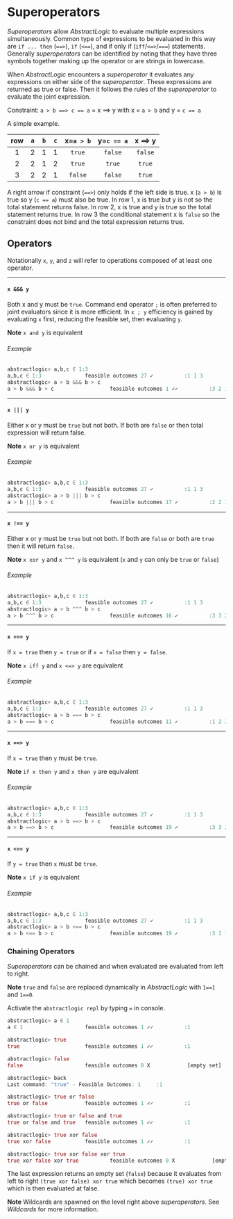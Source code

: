 # Superoperators

*Superoperators* allow *AbstractLogic* to evaluate multiple expressions simultaneously. Common type of expressions to be evaluated in this way are `if ... then` (`==>`), `if` (`<==`), and if only if (`iff`/`<=>`/`===`) statements. Generally *superoperators* can be identified by noting that they have three symbols together making up the operator or are strings in lowercase.

When *AbstractLogic* encounters a *superoperator* it evaluates any expressions on either side of the *superoperator*. These expressions are returned as true or false. Then it follows the rules of the *superoperator* to evaluate the joint expression.

Constraint: `a > b ==> c == a` = x ==> y with x = `a > b` and y = `c == a`

A simple example.

|  row  |  `a`  |  `b`  |  `c`  | x=`a > b` | y=`c == a`| x ==> y   |
| :---: | :---: | :---: | :---: |  :---:    |  :---:    |  :---:    |
|   1   |   2   |   1   |   1   |  `true`   |  `false`  |  `false`  |
|   2   |   2   |   1   |   2   |  `true`   |  `true`   |  `true`   |
|   3   |   2   |   2   |   1   |  `false`  |  `false`  |  `true`   |

A right arrow if constraint (`==>`) only holds if the left side is true. x (`a > b`) is true so y (`c == a`) must also be true. In row 1, x is true but y is not so the total statement returns false. In row 2, x is true and y is true so the total statement returns true. In row 3 the conditional statement x is `false` so the constraint does not bind and the total expression returns true.


## Operators
Notationally `x`, `y`, and `z` will refer to operations composed of at least
one operator.

---
#### `x &&& y`
Both x and y must be `true`. Command end operator `;` is often preferred to joint evaluators since it is more efficient. In `x ; y` efficiency is gained by evaluating `x` first, reducing the feasible set, then evaluating `y`.

**Note** `x and y` is equivalent
###### Example
```julia
abstractlogic> a,b,c ∈ 1:3
a,b,c ∈ 1:3              feasible outcomes 27 ✓          :1 1 3
abstractlogic> a > b &&& b > c
a > b &&& b > c                  feasible outcomes 1 ✓✓          :3 2 1
```

---
#### `x ||| y`
Either x or y must be `true` but not both. If both are `false` or then total expression will return false.

**Note** `x or y` is equivalent
###### Example
```julia
abstractlogic> a,b,c ∈ 1:3
a,b,c ∈ 1:3              feasible outcomes 27 ✓          :1 1 3
abstractlogic> a > b ||| b > c
a > b ||| b > c                  feasible outcomes 17 ✓          :2 2 1
```

---
#### `x !== y`
Either x or y must be `true` but not both. If both are `false` or both are `true` then it will return `false`.

**Note** `x xor y` and `x ^^^ y` is equivalent (`x` and `y` can only be `true` or `false`)
###### Example
```julia
abstractlogic> a,b,c ∈ 1:3
a,b,c ∈ 1:3              feasible outcomes 27 ✓          :1 1 3
abstractlogic> a > b ^^^ b > c
a > b ^^^ b > c                  feasible outcomes 16 ✓          :3 3 2
```

---
#### `x === y`
If `x = true` then `y = true` or if `x = false` then `y = false`.

**Note** `x iff y` and `x <=> y` are equivalent
###### Example
```julia
abstractlogic> a,b,c ∈ 1:3
a,b,c ∈ 1:3              feasible outcomes 27 ✓          :1 1 3
abstractlogic> a > b === b > c
a > b === b > c                  feasible outcomes 11 ✓          :1 2 2
```

---
#### `x ==> y`
If `x = true` then `y` must be `true`.

**Note** `if x then y` and `x then y` are equivalent
###### Example
```julia
abstractlogic> a,b,c ∈ 1:3
a,b,c ∈ 1:3              feasible outcomes 27 ✓          :1 1 3
abstractlogic> a > b ==> b > c
a > b ==> b > c                  feasible outcomes 19 ✓          :3 3 3
```

---
#### `x <== y`
If `y = true` then `x` must be `true`.

**Note** `x if y` is equivalent
###### Example
```julia
abstractlogic> a,b,c ∈ 1:3
a,b,c ∈ 1:3              feasible outcomes 27 ✓          :1 1 3
abstractlogic> a > b <== b > c
a > b <== b > c                  feasible outcomes 19 ✓          :3 1 1
```

### Chaining Operators
*Superoperators* can be chained and when evaluated are evaluated from left to right.

**Note** `true` and `false` are replaced dynamically in *AbstractLogic* with `1==1` and `1==0`.

Activate the `abstractlogic repl` by typing `=` in console.
```julia
abstractlogic> a ∈ 1
a ∈ 1                    feasible outcomes 1 ✓✓          :1

abstractlogic> true
true                     feasible outcomes 1 ✓✓          :1

abstractlogic> false
false                    feasible outcomes 0 X            [empty set]

abstractlogic> back
Last command: "true" - Feasible Outcomes: 1     :1

abstractlogic> true or false
true or false            feasible outcomes 1 ✓✓          :1

abstractlogic> true or false and true
true or false and true   feasible outcomes 1 ✓✓          :1

abstractlogic> true xor false
true xor false           feasible outcomes 1 ✓✓          :1

abstractlogic> true xor false xor true
true xor false xor true          feasible outcomes 0 X            [empty set]
```
The last expression returns an empty set (`false`) because it evaluates from left to right `(true xor false) xor true` which becomes `(true) xor true` which is then evaluated at false.

**Note** Wildcards are spawned on the level right above *superoperators*. See *Wildcards* for more information.
